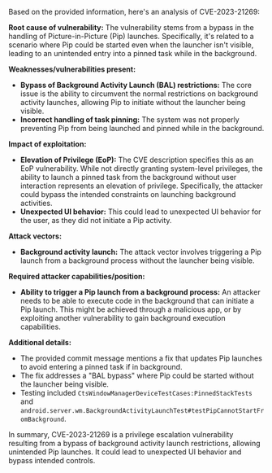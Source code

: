 Based on the provided information, here's an analysis of CVE-2023-21269:

**Root cause of vulnerability:**
The vulnerability stems from a bypass in the handling of Picture-in-Picture (Pip) launches. Specifically, it's related to a scenario where Pip could be started even when the launcher isn't visible, leading to an unintended entry into a pinned task while in the background.

**Weaknesses/vulnerabilities present:**
- **Bypass of Background Activity Launch (BAL) restrictions:** The core issue is the ability to circumvent the normal restrictions on background activity launches, allowing Pip to initiate without the launcher being visible.
- **Incorrect handling of task pinning:** The system was not properly preventing Pip from being launched and pinned while in the background.

**Impact of exploitation:**
- **Elevation of Privilege (EoP):** The CVE description specifies this as an EoP vulnerability. While not directly granting system-level privileges, the ability to launch a pinned task from the background without user interaction represents an elevation of privilege. Specifically, the attacker could bypass the intended constraints on launching background activities.
- **Unexpected UI behavior:**  This could lead to unexpected UI behavior for the user, as they did not initiate a Pip activity. 

**Attack vectors:**
- **Background activity launch:** The attack vector involves triggering a Pip launch from a background process without the launcher being visible.

**Required attacker capabilities/position:**
- **Ability to trigger a Pip launch from a background process:** An attacker needs to be able to execute code in the background that can initiate a Pip launch. This might be achieved through a malicious app, or by exploiting another vulnerability to gain background execution capabilities.

**Additional details:**
- The provided commit message mentions a fix that updates Pip launches to avoid entering a pinned task if in background.
- The fix addresses a "BAL bypass" where Pip could be started without the launcher being visible.
- Testing included `CtsWindowManagerDeviceTestCases:PinnedStackTests` and `android.server.wm.BackgroundActivityLaunchTest#testPipCannotStartFromBackground`.

In summary, CVE-2023-21269 is a privilege escalation vulnerability resulting from a bypass of background activity launch restrictions, allowing unintended Pip launches. It could lead to unexpected UI behavior and bypass intended controls.